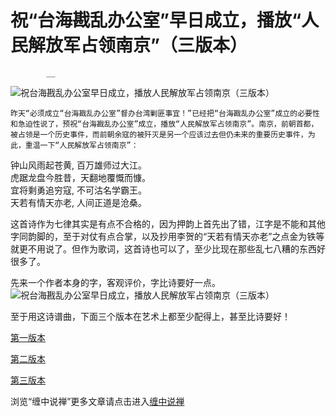 祝“台海戡乱办公室”早日成立，播放“人民解放军占领南京”（三版本）
====

			__


                                                                     




![祝台海戡乱办公室早日成立，播放人民解放军占领南京（三版本）](http://simg.sinajs.cn/blog7style/images/common/sg_trans.gif)




                                                                    




                                                                      
    昨天“必须成立“台海戡乱办公室”督办台湾剿匪事宜！”已经把“台海戡乱办公室”成立的必要性和急迫性说了，预祝“台海戡乱办公室”成立，播放“人民解放军占领南京”。南京，前朝首都，被占领是一个历史事件，而前朝余寇的被歼灭是另一个应该过去但仍未来的重要历史事件，为此，重温一下“人民解放军占领南京”：  
   
钟山风雨起苍黄, 百万雄师过大江。  
虎踞龙盘今胜昔，天翻地覆慨而慷。   
宜将剩勇追穷寇, 不可沽名学霸王。   
天若有情天亦老, 人间正道是沧桑。   
   
   这首诗作为七律其实是有点不合格的，因为押韵上首先出了错，江字是不能和其他字同韵脚的，至于对仗有点合掌，以及抄用李贺的“天若有情天亦老”之点金为铁等就更不用说了。但作为歌词，这首诗也可以了，至少比现在那些乱七八糟的东西好很多了。  
   
先来一个作者本身的字，客观评价，字比诗要好一点。  
![祝台海戡乱办公室早日成立，播放人民解放军占领南京（三版本）](http://simg.sinajs.cn/blog7style/images/common/sg_trans.gif)   
  
至于用这诗谱曲，下面三个版本在艺术上都至少配得上，甚至比诗要好！




  
[第一版本](http://maobo.7x.com.cn/yinyue/shicigequ/gequ/1-11.MP3)





[第二版本](http://maobo.7x.com.cn/yinyue/shicigequ/jingdiao/2-09.mp3)





[第三版本](http://maobo.7x.com.cn/yinyue/shicigequ/gequ/1-21.MP3)









浏览“缠中说禅”更多文章请点击进入[缠中说禅](http://blog.sina.com.cn/m/chzhshch)

  
  







